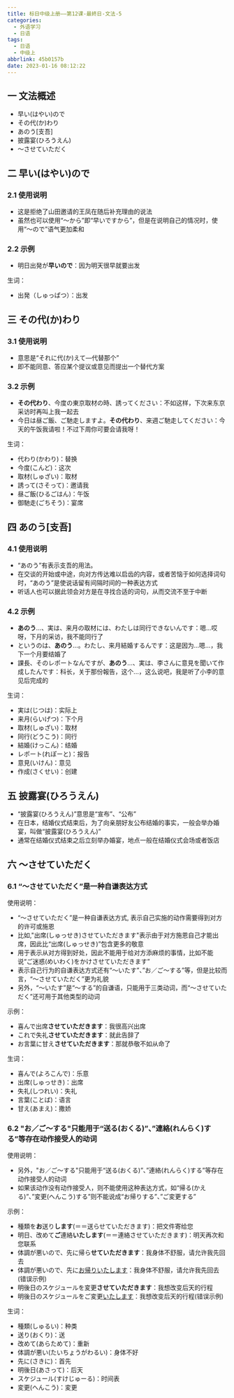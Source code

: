 ```yaml
---
title: 标日中级上册——第12课-最終日-文法-5
categories:
  - 外语学习
  - 日语
tags:
  - 日语
  - 中级上
abbrlink: 45b0157b
date: 2023-01-16 08:12:22
---
```

## 一 文法概述

* 早い(はやい)ので
* その代(か)わり
* あのう[支吾]
* 披露宴(ひろうえん)
* ～させていただく

<!--more-->

## 二  早い(はやい)ので

### 2.1 使用说明

* 这是拒绝了山田邀请的王凤在随后补充理由的说法
* 虽然也可以使用“～から”即“早いですから”，但是在说明自己的情况时，使用“～ので”语气更加柔和

### 2.2 示例

* 明日出発が**早いので**：因为明天很早就要出发

生词：

* 出発（しゅっぱつ）：出发

## 三 その代(か)わり

### 3.1 使用说明

* 意思是“それに代(か)えて—代替那个”
* 即不能同意、答应某个提议或意见而提出一个替代方案

### 3.2 示例

* **その代わり**、今度の東京取材の時、誘ってください：不如这样，下次来东京采访时再叫上我一起去
* 今日は昼ご飯、ご馳走しますよ。**その代わり**、来週ご馳走してください：今天的午饭我请啦！不过下周你可要会请我呀！

生词：

* 代わり(かわり)：替换
* 今度(こんど)：这次
* 取材(しゅざい)：取材
* 誘って(さそって)：邀请我
* 昼ご飯(ひるごはん)：午饭
* 御馳走(ごちそう)：宴席

## 四 あのう[支吾]

### 4.1 使用说明

* “あのう”有表示支吾的用法。
* 在交谈的开始或中途，向对方传达难以启齿的内容，或者苦恼于如何选择词句时，“あのう”是使说话留有间隔时间的一种表达方式
* 听话人也可以据此领会对方是在寻找合适的词句，从而交流不至于中断

### 4.2 示例

* **あのう**…、実は、来月の取材には、わたしは同行できないんです：嗯...哎呀，下月的采访，我不能同行了
* というのは、**あのう**…。わたし、来月結婚するんです：这是因为...嗯...，我下一个月要结婚了
* 課長、そのレポートなんですが、**あのう**…、実は、李さんに意見を聞いて作成したんです：科长，关于那份報告，这个...，这么说吧，我是听了小李的意见后完成的

生词：

* 実は(じつは)：实际上
* 来月(らいげつ)：下个月
* 取材(しゅざい)：取材
* 同行(どうこう)：同行
* 結婚(けっこん)：结婚
* レポート(れぽーと)：报告
* 意見(いけん)：意见
* 作成(さくせい)：创建

## 五 披露宴(ひろうえん)

* “披露宴(ひろうえん)”意思是“宣布”、“公布”
* 在日本，结婚仪式结束后，为了向亲朋好友公布结婚的事实，一般会举办婚宴，叫做“披露宴(ひろうえん)”
* 通常在结婚仪式结束之后立刻举办婚宴，地点一般在结婚仪式会场或者饭店

## 六 ～させていただく

### 6.1 “～させていただく”是一种自谦表达方式

使用说明：

*  “～させていただく”是一种自谦表达方式, 表示自己实施的动作需要得到对方的许可或施恩
* 比如,"出席(しゅっせき)させていただきます"表示由于对方施恩自己才能出席，因此比“出席(しゅっせき)”包含更多的敬意
* 用于表示从对方得到好处，因此不能用于给对方添麻烦的事情，比如不能说“ご迷惑(めいわく)をかけさせていただきます”
* 表示自己行为的自谦表达方式还有“～いたす”、”お／ご～する”等，但是比较而言，“～させていただく”更为礼貌
* 另外，“～いたす”是“～する”的自谦语，只能用于三类动词，而“～させていただく”还可用于其他类型的动词

示例：

* 喜んで出席**させていただきます**：我很高兴出席
* これで失礼**させていただきます**：就此告辞了
* お言葉に甘え**させていただきます**：那就恭敬不如从命了

生词：

* 喜んで(よろこんで)：乐意
* 出席(しゅっせき)：出席
* 失礼(しつれい)：失礼
* 言葉(ことば)：语言
* 甘え(あまえ)：撒娇

### 6.2 "お／ご～する"只能用于“送る(おくる)”、”連絡(れんらく)する”等存在动作接受人的动词

使用说明：

* 另外，"お／ご～する"只能用于“送る(おくる)”、”連絡(れんらく)する”等存在动作接受人的动词
* 如果该动作没有动作接受人，则不能使用这种表达方式，如“帰る(かえる)”、”変更(へんこう)する”则不能说成“お帰りする”、”ご変更する”

示例：

* 種類を**お**送り**します**(＝＝送らせていただきます)：把文件寄给您
* 明日、改めて**ご**連絡**いたします**(＝＝連絡させていただきます)：明天再次和您联系
* 体調が悪いので、先に帰ら**せていただきます**：我身体不舒服，请允许我先回去
* 体調が悪いので、先に<u>お帰りいたします</u>：我身体不舒服，请允许我先回去(错误示例)
* 明後日のスケジュールを変更**させていただきます**：我想改变后天的行程
* 明後日のスケジュールをご変更<u>いたします</u>：我想改变后天的行程(错误示例)

生词：

* 種類(しゅるい)：种类
* 送り(おくり)：送
* 改めて(あらためて)：重新
* 体調が悪い(たいちょうがわるい)：身体不好
* 先に(さきに)：首先
* 明後日(あさって)：后天
* スケジュール(すけじゅーる)：时间表
* 変更(へんこう)：変更

